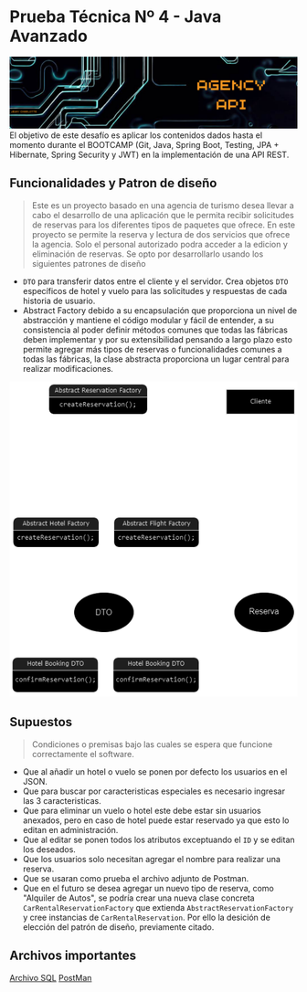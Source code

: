 # Prueba Técnica Nº 4 - Java Avanzado

![Título](Agency/docs/img/header.png)
El objetivo de este desafío es aplicar los contenidos dados hasta el momento durante el BOOTCAMP (Git, Java, Spring Boot, Testing, JPA + Hibernate, Spring Security y JWT) en la implementación de una API REST.


## Funcionalidades y Patron de diseño
> Este es un proyecto basado en una agencia de turismo desea llevar a cabo el desarrollo de una aplicación que le permita recibir solicitudes de reservas para los diferentes tipos de paquetes que ofrece.
En este proyecto se permite la reserva y lectura de dos servicios que ofrece la agencia.
Solo el personal autorizado podra acceder a la edicion y eliminación de reservas.
> Se opto por desarrollarlo usando los siguientes patrones de diseño
- `DTO` para transferir datos entre el cliente y el servidor. Crea objetos `DTO` específicos de hotel y vuelo para las solicitudes y respuestas de cada historia de usuario.
-  Abstract Factory debido a su encapsulación que proporciona un nivel de abstracción y mantiene el código modular y fácil de entender, a su consistencia al poder definir métodos comunes que todas las fábricas deben implementar y por su extensibilidad pensando a largo plazo esto permite agregar más tipos de reservas o funcionalidades comunes a todas las fábricas, la clase abstracta proporciona un lugar central para realizar modificaciones.

<p align="center">
<img src="Agency/docs/img/pt4.drawio.png" alt="init" width="750">
</p>

## Supuestos
> Condiciones o premisas bajo las cuales se espera que funcione correctamente el software.

- Que al añadir un hotel o vuelo se ponen por defecto los usuarios en el JSON.
- Que para buscar por caracteristicas especiales es necesario ingresar las 3 caracteristicas.
- Que para eliminar un vuelo o hotel este debe estar sin usuarios anexados, pero en caso de hotel puede estar reservado ya que esto lo editan en administración.
- Que al editar se ponen todos los atributos exceptuando el `ID` y se editan los deseados.
- Que los usuarios solo necesitan agregar el nombre para realizar una reserva.
- Que se usaran como prueba el archivo adjunto de Postman.
- Que en el futuro se desea agregar un nuevo tipo de reserva, como "Alquiler de Autos", se podría crear una nueva clase concreta `CarRentalReservationFactory` que extienda `AbstractReservationFactory` y cree instancias de `CarRentalReservation`. Por ello la desición de elección del patrón de diseño, previamente citado.
  

## Archivos importantes
[Archivo SQL](https://github.com/JeinyC/MaldonadoNi-oJeinyCharlotte_pruebatec4/blob/main/Agency/src/main/resources/sql/agency.sql)
[PostMan](https://github.com/JeinyC/MaldonadoNi-oJeinyCharlotte_pruebatec4/blob/main/Agency/docs/postman/REST%20API%20basics-%20CRUD%2C%20test%20%26%20variable.postman_collection.json)



